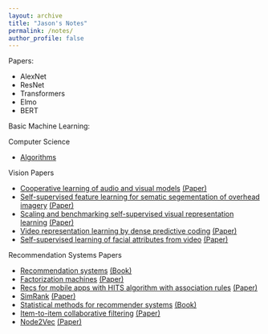 ```yaml
---
layout: archive
title: "Jason's Notes"
permalink: /notes/
author_profile: false
---
```


Papers:
* AlexNet
* ResNet
* Transformers
* Elmo
* BERT


Basic Machine Learning:



Computer Science
* [Algorithms](/files/algo_notes.pdf)

Vision Papers
* [Cooperative learning of audio and visual models](/files/IMG_3579.JPG) [(Paper)](http://vlg.cs.dartmouth.edu/projects/avts/)
* [Self-supervised feature learning for sematic segementation of overhead imagery](/files/IMG_3580.JPG) [(Paper)](http://bmvc2018.org/contents/papers/0345.pdf)
* [Scaling and benchmarking self-supervised visual representation learning](/files/IMG_3581.JPG) [(Paper)](https://research.fb.com/publications/scaling-and-benchmarking-self-supervised-visual-representation-learning/)
* [Video representation learning by dense predictive coding](/files/IMG_3582.JPG) [(Paper)](https://arxiv.org/abs/1909.04656)
* [Self-supervised learning of facial attributes from video](/files/IMG_3583.JPG) [(Paper)](https://arxiv.org/abs/1808.06882)

Recommendation Systems Papers
* [Recommendation systems](/files/IMG_3585.JPG) [(Book)](http://infolab.stanford.edu/~ullman/mmds/ch9.pdf)
* [Factorization machines](/files/IMG_3584.JPG) [(Paper)](https://www.csie.ntu.edu.tw/~b97053/paper/Rendle2010FM.pdf)
* [Recs for mobile apps with HITS algorithm with association rules](/files/IMG_3584.JPG) [(Paper)](https://ieeexplore.ieee.org/document/8779623?denied=)
* [SimRank](/files/IMG_3589.JPG) [(Paper)](http://ilpubs.stanford.edu:8090/508/1/2001-41.pdf)
* [Statistical methods for recommender systems](/files/IMG_3590.JPG) [(Book)](https://www.amazon.com/Statistical-Methods-Recommender-Systems-Agarwal/dp/1107036070)
* [Item-to-item collaborative filtering](/files/IMG_3591.JPG) [(Paper)](https://www.cs.umd.edu/~samir/498/Amazon-Recommendations.pdf)
* [Node2Vec](/files/IMG_3592.JPG) [(Paper)](https://cs.stanford.edu/~jure/pubs/node2vec-kdd16.pdf)
